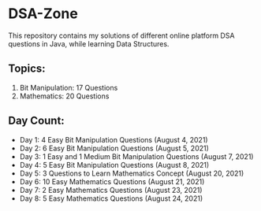 # DSA-Zone

This repository contains my solutions of different online platform DSA questions in Java, while learning Data Structures.

<h2>Topics:</h2>

<ol>
  
  <li>Bit Manipulation: 17 Questions</li>
  <li>Mathematics: 20 Questions</li>

</ol>


<h2>Day Count:</h2>


<ul>

  <li>Day 1: 4 Easy Bit Manipulation Questions	(August 4, 2021)</li>
  <li>Day 2: 6 Easy Bit Manipulation Questions	(August 5, 2021)</li>
  <li>Day 3: 1 Easy and 1 Medium Bit Manipulation Questions	(August 7, 2021)</li>
  <li>Day 4: 5 Easy Bit Manipulation Questions	(August 8, 2021)</li>
  <li>Day 5: 3 Questions to Learn Mathematics Concept	(August 20, 2021)</li>
  <li>Day 6: 10 Easy Mathematics Questions	(August 21, 2021)</li>
  <li>Day 7: 2 Easy Mathematics Questions	(August 23, 2021)</li>
  <li>Day 8: 5 Easy Mathematics Questions	(August 24, 2021)</li>
  
</ul>
